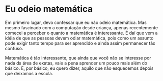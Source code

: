 # Eu odeio matemática

Em primeiro lugar, devo confessar que eu não odeio matemática. Mas mesmo fascinado com a computação desde criança, apenas recentemente comecei a perceber o quanto a matemática é interessante. É daí que vem a idéia de que as pessoas devem odiar matemática, pois como um assunto pode exigir tanto tempo para ser aprendido e ainda assim permanecer tão confuso. 

Matemática é tão interessante, que ainda que você não se interesse por nada da área de exatas, vale a pena aprender um pouco mais além do básico. E, por básico, eu quero dizer, aquilo que não esquecemos depois que deixamos a escola.